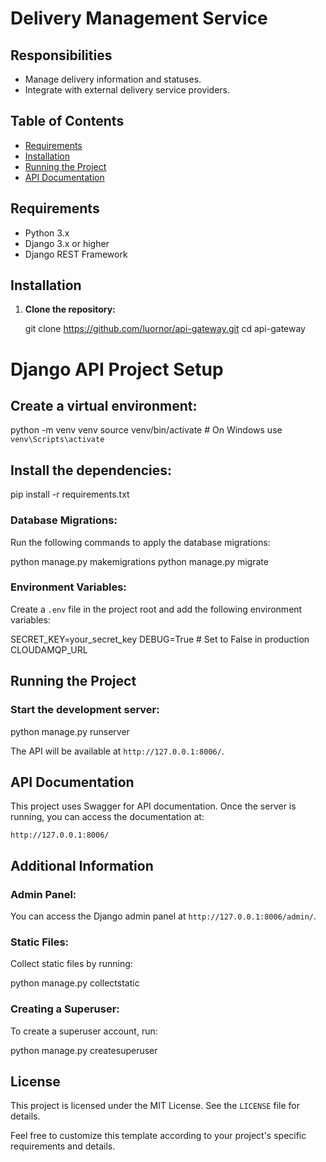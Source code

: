 # Delivery Management Service
## Responsibilities
- Manage delivery information and statuses.
- Integrate with external delivery service providers.

## Table of Contents

- [Requirements](#requirements)
- [Installation](#installation)
- [Running the Project](#running-the-project)
- [API Documentation](#api-documentation)

## Requirements

- Python 3.x
- Django 3.x or higher
- Django REST Framework

## Installation

1. **Clone the repository:**

   git clone https://github.com/luornor/api-gateway.git
   cd api-gateway
# Django API Project Setup

## Create a virtual environment:

python -m venv venv
source venv/bin/activate  # On Windows use `venv\Scripts\activate`

## Install the dependencies:

pip install -r requirements.txt

### Database Migrations:

Run the following commands to apply the database migrations:

python manage.py makemigrations
python manage.py migrate

### Environment Variables:

Create a `.env` file in the project root and add the following environment variables:

SECRET_KEY=your_secret_key
DEBUG=True  # Set to False in production
CLOUDAMQP_URL

## Running the Project

### Start the development server:

python manage.py runserver

The API will be available at `http://127.0.0.1:8006/`.

## API Documentation

This project uses Swagger for API documentation. Once the server is running, you can access the documentation at:

`http://127.0.0.1:8006/`


## Additional Information

### Admin Panel:

You can access the Django admin panel at `http://127.0.0.1:8006/admin/`.

### Static Files:

Collect static files by running:

python manage.py collectstatic


### Creating a Superuser:

To create a superuser account, run:

python manage.py createsuperuser

## License

This project is licensed under the MIT License. See the `LICENSE` file for details.

Feel free to customize this template according to your project's specific requirements and details.

